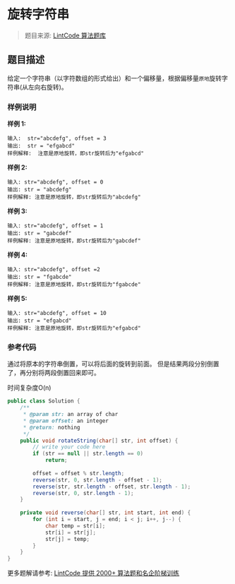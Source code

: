 # 旋转字符串
 > 题目来源: [LintCode 算法题库](https://www.lintcode.com/problem/rotate-string/?utm_source=sc-github-wzz)
 ## 题目描述
 给定一个字符串（以字符数组的形式给出）和一个偏移量，根据偏移量`原地`旋转字符串(从左向右旋转)。
 ### 样例说明
 **样例  1:**

```
输入:  str="abcdefg", offset = 3
输出:  str = "efgabcd"	
样例解释:  注意是原地旋转，即str旋转后为"efgabcd"
```

**样例 2:**

```
输入: str="abcdefg", offset = 0
输出: str = "abcdefg"	
样例解释: 注意是原地旋转，即str旋转后为"abcdefg"
```


**样例 3:**

```
输入: str="abcdefg", offset = 1
输出: str = "gabcdef"	
样例解释: 注意是原地旋转，即str旋转后为"gabcdef"
```

**样例 4:**

```
输入: str="abcdefg", offset =2
输出: str = "fgabcde"	
样例解释: 注意是原地旋转，即str旋转后为"fgabcde"
```

**样例 5:**

```
输入: str="abcdefg", offset = 10
输出: str = "efgabcd"	
样例解释: 注意是原地旋转，即str旋转后为"efgabcd"
```

 ### 参考代码
 通过将原本的字符串倒置，可以将后面的旋转到前面。
但是结果两段分别倒置了，再分别将两段倒置回来即可。

时间复杂度O(n)
```java
public class Solution {
    /**
     * @param str: an array of char
     * @param offset: an integer
     * @return: nothing
     */
    public void rotateString(char[] str, int offset) {
        // write your code here
        if (str == null || str.length == 0)
            return;
            
        offset = offset % str.length;
        reverse(str, 0, str.length - offset - 1);
        reverse(str, str.length - offset, str.length - 1);
        reverse(str, 0, str.length - 1);
    }
    
    private void reverse(char[] str, int start, int end) {
        for (int i = start, j = end; i < j; i++, j--) {
            char temp = str[i];
            str[i] = str[j];
            str[j] = temp;
        }
    }
}
```
 更多题解请参考: [LintCode 提供 2000+ 算法题和名企阶梯训练](https://www.lintcode.com/problem/?utm_source=sc-github-wzz)